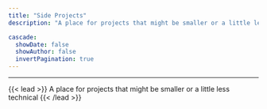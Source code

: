 ```yaml
---
title: "Side Projects"
description: "A place for projects that might be smaller or a little less technical"

cascade:
  showDate: false
  showAuthor: false
  invertPagination: true
---
```


<hr class="bold-divider">

{{< lead >}}
A place for projects that might be smaller or a little less technical 
{{< /lead >}}


